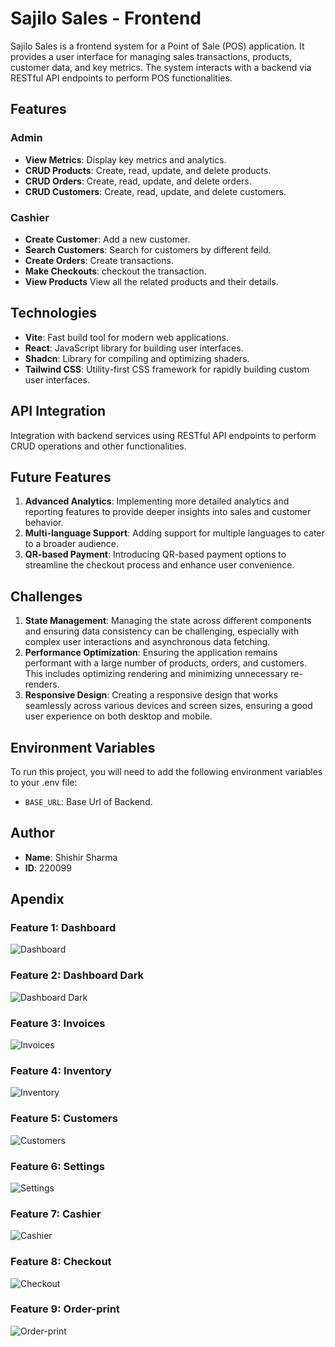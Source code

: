 # Sajilo Sales - Frontend

Sajilo Sales is a frontend system for a Point of Sale (POS) application. It provides a user interface for managing sales transactions, products, customer data, and key metrics. The system interacts with a backend via RESTful API endpoints to perform POS functionalities.

## Features

### Admin

- **View Metrics**: Display key metrics and analytics.
- **CRUD Products**: Create, read, update, and delete products.
- **CRUD Orders**: Create, read, update, and delete orders.
- **CRUD Customers**: Create, read, update, and delete customers.

### Cashier

- **Create Customer**: Add a new customer.
- **Search Customers**: Search for customers by different feild.
- **Create Orders**: Create transactions.
- **Make Checkouts**: checkout the transaction.
- **View Products** View all the related products and their details.

## Technologies

- **Vite**: Fast build tool for modern web applications.
- **React**: JavaScript library for building user interfaces.
- **Shadcn**: Library for compiling and optimizing shaders.
- **Tailwind CSS**: Utility-first CSS framework for rapidly building custom user interfaces.

## API Integration

Integration with backend services using RESTful API endpoints to perform CRUD operations and other functionalities.

## Future Features

1. **Advanced Analytics**: Implementing more detailed analytics and reporting features to provide deeper insights into sales and customer behavior.
2. **Multi-language Support**: Adding support for multiple languages to cater to a broader audience.
3. **QR-based Payment**: Introducing QR-based payment options to streamline the checkout process and enhance user convenience.

## Challenges

1. **State Management**: Managing the state across different components and ensuring data consistency can be challenging, especially with complex user interactions and asynchronous data fetching.
2. **Performance Optimization**: Ensuring the application remains performant with a large number of products, orders, and customers. This includes optimizing rendering and minimizing unnecessary re-renders.
3. **Responsive Design**: Creating a responsive design that works seamlessly across various devices and screen sizes, ensuring a good user experience on both desktop and mobile.

## Environment Variables

To run this project, you will need to add the following environment variables to your .env file:

- `BASE_URL`: Base Url of Backend.

## Author

- **Name**: Shishir Sharma
- **ID**: 220099

## Apendix

### Feature 1: Dashboard

![Dashboard](images/Dashboard.png)

### Feature 2: Dashboard Dark

![Dashboard Dark](images/Dasboard-dark.png)

### Feature 3: Invoices

![Invoices](images/Invoices.png)

### Feature 4: Inventory

![Inventory](images/Inventory.png)

### Feature 5: Customers

![Customers](images/customers.png)

### Feature 6: Settings

![Settings](images/Theme.png)

### Feature 7: Cashier

![Cashier](images/Cashier.png)

### Feature 8: Checkout

![Checkout](images/Checkout.png)

### Feature 9: Order-print

![Order-print](images/Order-print.png)
